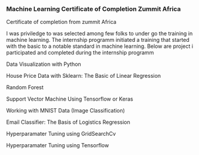 ### Machine Learning Certificate of Completion Zummit Africa

Certificate of completion from zummit Africa

I was priviledge to was selected among few folks to under go the training in machine learning. The internship programm initiated a training that started with the basic to a notable standard in machine learning. 
Below are project i participated and completed during the internship programm


Data Visualization with Python

House Price Data with Sklearn: The Basic of Linear Regression 

Random Forest 

Support Vector Machine Using Tensorflow or Keras

Working with MNIST Data (Image Classification)

Email Classifier: The Basis of Logistics Regression 

Hyperparamater Tuning using GridSearchCv

Hyperparamater Tuning using Tensorflow


